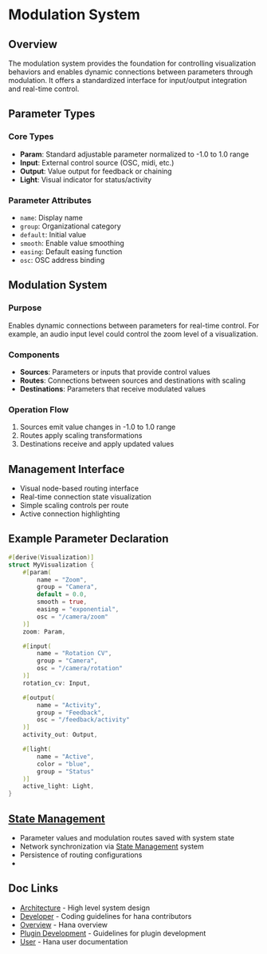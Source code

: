 # Modulation System

## Overview
The modulation system provides the foundation for controlling visualization behaviors and enables dynamic connections between parameters through modulation. It offers a standardized interface for input/output integration and real-time control.
## Parameter Types
### Core Types
- **Param**: Standard adjustable parameter normalized to -1.0 to 1.0 range
- **Input**: External control source (OSC, midi, etc.)
- **Output**: Value output for feedback or chaining
- **Light**: Visual indicator for status/activity
### Parameter Attributes
- `name`: Display name
- `group`: Organizational category
- `default`: Initial value
- `smooth`: Enable value smoothing
- `easing`: Default easing function
- `osc`: OSC address binding
## Modulation System
### Purpose
Enables dynamic connections between parameters for real-time control. For example, an audio input level could control the zoom level of a visualization.
### Components
- **Sources**: Parameters or inputs that provide control values
- **Routes**: Connections between sources and destinations with scaling
- **Destinations**: Parameters that receive modulated values
### Operation Flow
1. Sources emit value changes in -1.0 to 1.0 range
2. Routes apply scaling transformations
3. Destinations receive and apply updated values
## Management Interface
- Visual node-based routing interface
- Real-time connection state visualization
- Simple scaling controls per route
- Active connection highlighting
##  Example Parameter Declaration
```rust
#[derive(Visualization)]
struct MyVisualization {
    #[param(
        name = "Zoom",
        group = "Camera",
        default = 0.0,
        smooth = true,
        easing = "exponential",
        osc = "/camera/zoom"
    )]
    zoom: Param,

    #[input(
        name = "Rotation CV",
        group = "Camera",
        osc = "/camera/rotation"
    )]
    rotation_cv: Input,

    #[output(
        name = "Activity",
        group = "Feedback",
        osc = "/feedback/activity"
    )]
    activity_out: Output,

    #[light(
        name = "Active",
        color = "blue",
        group = "Status"
    )]
    active_light: Light,
}
```
## [State Management](./state.md)
- Parameter values and modulation routes saved with system state
- Network synchronization via [State Management](./state.md) system
- Persistence of routing configurations
- 
## Doc Links
- [Architecture](../architecture/README.md) - High level system design
- [Developer](../developer/README.md) - Coding guidelines for hana contributors
- [Overview](../../README.md) - Hana overview
- [Plugin Development](../plugins/README.md) - Guidelines for plugin development
- [User](../user/README.md) - Hana user documentation
